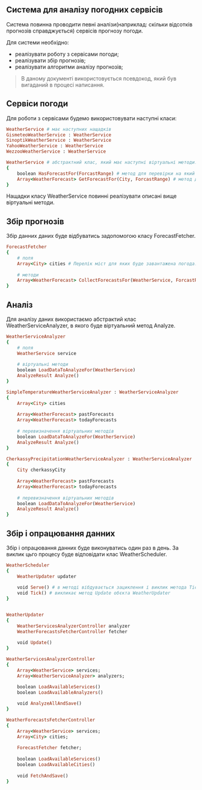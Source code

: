 ## Система для аналізу погодних сервісів

Система повинна проводити певні аналізи(наприклад: скільки відсотків прогнозів справджується) сервісів прогнозу погоди.

Для системи необхідно:
* реалізувати роботу з сервісами погоди;
* реалізувати збір прогнозів;
* реалізувати алгоритми аналізу прогнозів;

> В даному документі використовується псевдокод, 
> який був вигаданий в процесі написання.

## Сервіси погоди

Для роботи з сервісами будемо використовувати наступні класи:
```ruby
WeatherService # має наступних нащадків
GismeteoWeatherService : WeatherService
SinoptikWeatherService : WeatherService
YahooWeatherService : WeatherService
WezzooWeatherService : WeatherService
```

```ruby
WeatherService # абстрактний клас, який має наступні віртуальні методи:
{
	boolean HasForecastFor(ForcastRange) # метод для перевірки на який період сервіс може надати прогноз погоди (на завтра, тиждень, 2 тижні...)
	Array<WeatherForecast> GetForecastFor(City, ForcastRange) # метод для отримання прогнозу, в якості параметрів приймає адресу та період прогнозу
}
```

Нащадки класу WeatherService повинні реалізувати описані вище віртуальні методи.

## Збір прогнозів
Збір данних даних буде відбуватись задопомогою класу ForecastFetcher.

```ruby
ForecastFetcher
{
	# поля
	Array<City> cities # Перелік міст для яких буде завантажена погода. Зазвичай міста однакові для всіх сервісів
 
	# методи
	Array<WeatherForecast> CollectForecastsFor(WeatherService, ForcastRange) # завантажує прогнози для міст використовуючи певний сервіс погоди та вказаний період часу
}
```

## Аналіз

Для аналізу даних використаємо абстрактий клас WeatherServiceAnalyzer, в якого буде віртуальний метод Analyze.

```ruby
WeatherServiceAnalyzer
{
	# поля
	WeatherService service
	
    # віртуальні методи
	boolean LoadDataToAnalyzeFor(WeatherService)
	AnalyzeResult Analyze()
}

SimpleTemperatureWeatherServiceAnalyzer : WeatherServiceAnalyzer
{
	Array<City> cities
	
	Array<WeatherForecast> pastForecasts
	Array<WeatherForecast> todayForecasts
	
    # перевизначення віртуальних методів
	boolean LoadDataToAnalyzeFor(WeatherService)
	AnalyzeResult Analyze()
}

CherkassyPrecipitationWeatherServiceAnalyzer : WeatherServiceAnalyzer
{
	City cherkassyCity
	
	Array<WeatherForecast> pastForecasts
	Array<WeatherForecast> todayForecasts
	
    # перевизначення віртуальних методів
	boolean LoadDataToAnalyzeFor(WeatherService)
	AnalyzeResult Analyze()
}

```

## Збір і опрацювання данних
Збір і опрацювання данних буде виконуватись один раз в день.
За виклик цьго процесу буде відповідати клас WeatherScheduler.

```ruby
WeatherScheduler
{
	WeatherUpdater updater
    
	void Serve() # в методі вібдувається зациклення і виклик метода Tick() раз в день
    void Tick() # викликає метод Update обєкта WeatherUpdater
}
```

```ruby

WeatherUpdater
{
	WeatherServicesAnalyzerController analyzer
	WeatherForecastsFetcherController fetcher
	
	void Update()
}

WeatherServicesAnalyzerController
{
	Array<WeatherService> services;
	Array<WeatherServiceAnalyzer> analyzers;

	boolean LoadAvailableServices()
	boolean LoadAvailableAnalyzers()
	
	void AnalyzeAllAndSave()
}

WeatherForecastsFetcherController
{
	Array<WeatherService> services;
	Array<City> cities;
	
	ForecastFetcher fetcher;
	
	boolean LoadAvailableServices()
	boolean LoadAvailableCities()
	
	void FetchAndSave()
}
```
